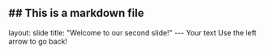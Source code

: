 \#\# This is a markdown file
----------------------------

layout: slide title: "Welcome to our second slide!" --- Your text Use
the left arrow to go back!
